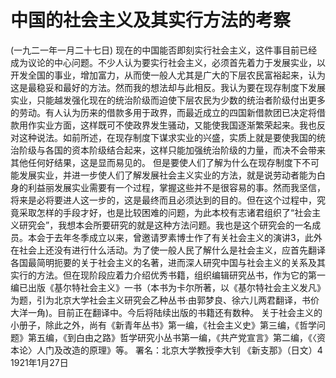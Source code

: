 # 中国的社会主义及其实行方法的考察
(一九二一年一月二十七日)
现在的中国能否即刻实行社会主义，这件事目前已经成为议论的中心问题。不少人认为要实行社会主义，必须首先着力于发展实业，以开发全国的事业，增加富力，从而使一般人尤其是广大的下层农民富裕起来，认为这是最稳妥和最好的方法。然而我的想法却与此相反。我认为要在现存制度下发展实业，只能越发强化现在的统治阶级而迫使下层农民为少数的统治者阶级付出更多的劳动。有人认为历来的借款多用于政界，而最近成立的四国新借款团已决定将借款用作实业方面，这样既可不使政界发生骚动，又能使我国逐渐繁荣起来。我也反对这种说法。如前所述，在现存制度下谋求实业的兴盛，实质上就是要使我国的统治阶级与各国的资本阶级结合起来，这样只能加强统治阶级的力量，而决不会带来其他任何好结果，这是显而易见的。
但是要使人们了解为什么在现存制度下不可能发展实业，并进一步使人们了解发展社会主义实业的方法，就是说劳动者能为白身的利益丽发展实业需要有一个过程，掌握这些并不是很容易的事。然而我坚信，将来是必将要进人这一步的，这是最终而且必须达到的目的。但在这个过程中，究竟采取怎样的手段才好，也是比较困难的问题，为此本校有志诸君组织了“社会主义研究会”，我想本会所要研究的就是这种方法问题。我也是这个研究会的一名成员。本会于去年冬季成立以来，曾邀请罗素博士作了有关社会主义的演讲3，此外在社会上还没有进行什么活动。为了使一般人民了解什么是社会主义，应首先翻译各国最简明扼要的关于社会主义的名著，进而深人研究中国与社会主义的关系及其实行的方法。但在现阶段应着力介绍优秀书籍，组织编辑研究丛书，作为它的第一编已出版《基尔特社会主义》一书（本书为卡尔所著，以《基尔特社会主义发凡》为题，引为北京大学社会主义研究会乙种丛书·由郭梦良、徐六儿两君翻译，书价大洋一角)。目前正在翻译中。今后将陆续出版的书籍还有数种。
关于社会主义的小册子，除此之外，尚有《新青年丛书》第一编，《社会主义史》第三编，《哲学问题》第五编，《到白由之路》哲学研究小丛书第一编，《共产党宣言》第二编，《〈资本论〉人门及改造的原理》等。
署名：北京大学教授李大钊
《新支那》（日文）4
1921年1月27日
